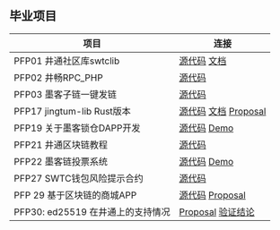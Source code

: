 ## 毕业项目

| 项目                      | 连接                                      |
|---------------------------|-------------------------------------------|
| PFP01 井通社区库swtclib   | [源代码](https://github.com/swtcca/swtclib) [文档](https://swtcdoc.netlify.com) |
| PFP02 井畅RPC_PHP         | [源代码](https://github.com/JCCDex/jcc_rpc_php)|
| PFP03 墨客子链一键发链    | [源代码](https://github.com/gwang74/moac_xpress.git)|
| PFP17 jingtum-lib Rust版本| [源代码](https://github.com/zTgx/jlib-rs)  [文档](https://github.com/zTgx/jlib-rs/wiki/API-Documentation) [Proposal](https://github.com/JCCDex/ProjectFundingProposal/issues/18)|
| PFP19 关于墨客锁仓DAPP开发| [源代码](https://github.com/JCCDex/jcc-moac-multisig-wallet) [Demo](https://test-multisig.jccdex.cn)|
| PFP21 井通区块链教程      | [源代码](https://github.com/JCCDex/jingtum_doc)|
| PFP22 墨客链投票系统      | [源代码](https://github.com/gaoshan-tech/moacVote) [Demo](http://47.92.110.121/voteApp)|
| PFP27 SWTC钱包风险提示合约| [源代码](https://github.com/JCCDex/swtc-account-credit)|
| PFP 29 基于区块链的商城APP| [源代码](https://github.com/baibingB/SWTC_PGShop) [Proposal](https://github.com/JCCDex/ProjectFundingProposal/issues/36)|
| PFP30: ed25519 在井通上的支持情况|  [Proposal](https://github.com/JCCDex/ProjectFundingProposal/issues/28) [验证结论](https://github.com/zcZhang123/PFP30)|
